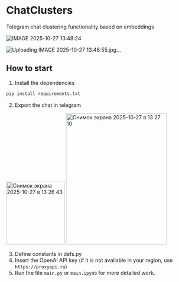 # ChatClusters
Telegram chat clustering functionality based on embeddings

![IMAGE 2025-10-27 13:48:24](https://github.com/user-attachments/assets/806c77d1-4d67-4605-8f30-bd249eeca127)

![Uploading IMAGE 2025-10-27 13:48:55.jpg…]()

## How to start
1. Install the dependencies
```bash
pip install requirements.txt
```
2. Export the chat in telegram
<img width="158" height="169" alt="Снимок экрана 2025-10-27 в 13 26 43" src="https://github.com/user-attachments/assets/c8a9788d-bb88-48ed-9a4d-b844115fdecd" />


<img width="272" height="353" alt="Снимок экрана 2025-10-27 в 13 27 10" src="https://github.com/user-attachments/assets/d5054ea8-561e-48cb-b102-a32b8f94d022" />

3. Define constants in defs.py
4. Insert the OpenAI API key (if it is not available in your region, use `https://proxyapi.ru`)
5. Run the file `main.py` or `main.ipynb` for more detailed work.
